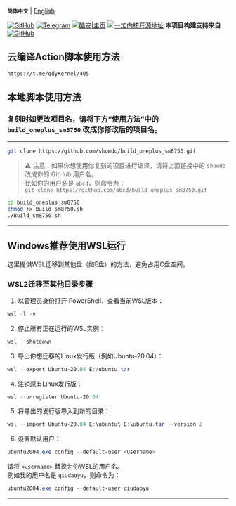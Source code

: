 **`简体中文`** | [English](README-en.md)<br>

[![GitHub](https://img.shields.io/badge/-GitHub|@showdo-181717?logo=github&logoColor=white&style=flat-square)](https://github.com/showdo/build_oneplus_sm8750)
[![Telegram](https://img.shields.io/badge/Telegram-频道-blue.svg?logo=telegram)](https://t.me/qdykernel)
[![酷安|主页](https://img.shields.io/badge/酷安%7C主页-3DDC84?style=flat-square&logo=android&logoColor=white)](http://www.coolapk.com/u/1624571)
[![一加内核开源地址](https://img.shields.io/badge/一加内核开源地址-EB0029?logo=oneplus&logoColor=white&style=flat-square)](https://github.com/OnePlusOSS/kernel_manifest)
<b>本项目构建支持来自</b>[![GitHub](https://img.shields.io/badge/-GitHub|@HanKuCha-181717?logo=github&logoColor=white&style=flat-square)](https://github.com/HanKuCha/oneplus13_a5p_sukisu)<br>
## 云编译Action脚本使用方法
```bash
https://t.me/qdyKernel/405
```
## 本地脚本使用方法
### 复刻时如更改项目名，请将下方“使用方法”中的 `build_oneplus_sm8750` 改成你修改后的项目名。
---

```bash
git clone https://github.com/showdo/build_oneplus_sm8750.git
```

> ⚠️ 注意：如果你想使用你复刻的项目进行编译，请将上面链接中的 `showdo` 改成你的 GitHub 用户名。  
> 比如你的用户名是 `abcd`，则命令为：  
> `git clone https://github.com/abcd/build_oneplus_sm8750.git`

```bash
cd build_oneplus_sm8750
chmod +x Build_sm8750.sh
./Build_sm8750.sh
```

---

## Windows推荐使用WSL运行  
这里提供WSL迁移到其他盘（如E盘）的方法，避免占用C盘空间。

### WSL2迁移至其他目录步骤

1. 以管理员身份打开 PowerShell，查看当前WSL版本：

```powershell
wsl -l -v
```

2. 停止所有正在运行的WSL实例：

```powershell
wsl --shutdown
```

3. 导出你想迁移的Linux发行版（例如Ubuntu-20.04）：

```powershell
wsl --export Ubuntu-20.04 E:/ubuntu.tar
```

4. 注销原有Linux发行版：

```powershell
wsl --unregister Ubuntu-20.04
```

5. 将导出的发行版导入到新的目录：

```powershell
wsl --import Ubuntu-20.04 E:\ubuntu\ E:\ubuntu.tar --version 2
```

6. 设置默认用户：

```powershell
ubuntu2004.exe config --default-user <username>
```

请将 `<username>` 替换为你WSL的用户名。  
例如我的用户名是 `qiudaoyu`，则命令为：

```powershell
ubuntu2004.exe config --default-user qiudaoyu
```

---

